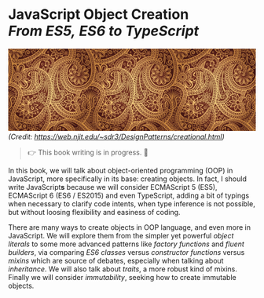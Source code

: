 JavaScript Object Creation
_From ES5, ES6 to TypeScript_
=======

![Creational Design Patterns](img/patterns.jpg)
_(Credit: https://web.njit.edu/~sdr3/DesignPatterns/creational.html)_

> :point_right: This book writing is in progress. :construction_worker:

In this book, we will talk about object-oriented programming (OOP) in JavaScript, more specifically in its base: creating objects. In fact, I should write JavaScript**s** because we will consider ECMAScript 5 (ES5), ECMAScript 6 (ES6 / ES2015) and even TypeScript, adding a bit of typings when necessary to clarify code intents, when type inference is not possible, but without loosing flexibility and easiness of coding.

There are many ways to create objects in OOP language, and even more in JavaScript. We will explore them from the simpler yet powerful _object literals_ to some more advanced patterns like _factory functions_ and _fluent builders_, via comparing _ES6 classes_ versus _constructor functions_ versus _mixins_ which are source of debates, especially when talking about _inheritance_. We will also talk about _traits_, a more robust kind of mixins. Finally we will consider _immutability_, seeking how to create immutable objects.

<!--

Tips:
- [Complete list of github markdown emoji markup]((https://gist.github.com/rxaviers/7360908)

--

Ideas

JS = language implicitly typed
=> No need to create a "type". Just create an object literal and it carries its type with itself.

Several instances of the same type
=> encapsulate this creation in factory functions
=> issue with methods copied that can be shared

Share methods => use the prototype
=> Object.create()
=> Factory functions
=> Constructor function
=> ES6 class (object literal => Object instance, as if created with new Object())

Advanced pattern like fluent builder (other article)

Inheritance
- "Classic" inheritance
  => Constructor function
  => ES6 class
- "Functional" inheritance
  => Mixin
  => Trait
-->